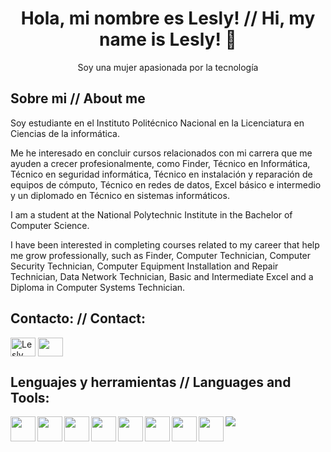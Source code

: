 
<h1 align="center"> Hola, mi nombre es Lesly! // Hi, my name is Lesly! 👋</h1>
<p align="center"> Soy una mujer apasionada por la tecnología</p>

## Sobre mi // About me
<p>Soy estudiante en el Instituto Politécnico Nacional en la Licenciatura en Ciencias de la informática.</p>
<p>Me he interesado en concluir cursos relacionados con mi carrera que me ayuden a crecer profesionalmente, como Finder, Técnico en Informática, Técnico en seguridad informática, Técnico en instalación y reparación de equipos de cómputo, Técnico en redes de datos, Excel básico e intermedio y un diplomado en Técnico en sistemas informáticos.</p>
<p>I am a student at the National Polytechnic Institute in the Bachelor of Computer Science.</p>
<p>I have been interested in completing courses related to my career that help me grow professionally, such as Finder, Computer Technician, Computer Security Technician, Computer Equipment Installation and Repair Technician, Data Network Technician, Basic and Intermediate Excel and a Diploma in Computer Systems Technician.</p>


## Contacto: // Contact:
<p align="left">
<a href="www.linkedin.com/in/lesly-paola-rivera-vargas" ><img align="center" src="https://upload.wikimedia.org/wikipedia/commons/thumb/0/01/LinkedIn_Logo.svg/2560px-LinkedIn_Logo.svg.png" alt="Lesly Paola Rivera Vargas" height="30" width="40" /></a>
<a href="https://instagram.com/leslyriverav/"><img align="center" src="https://raw.githubusercontent.com/rahuldkjain/github-profile-readme-generator/master/src/images/icons/Social/instagram.svg" height="30" width="40" /></a>
</p> 


## Lenguajes y herramientas // Languages and Tools: 
 <img align="left" src="https://upload.wikimedia.org/wikipedia/commons/thumb/2/27/PHP-logo.svg/2560px-PHP-logo.svg.png" width="40" height="40"/>
 <img align="left" src="https://upload.wikimedia.org/wikipedia/commons/thumb/6/61/HTML5_logo_and_wordmark.svg/2048px-HTML5_logo_and_wordmark.svg.png" width="40" height="40" /> 
  <img align="left" src="https://upload.wikimedia.org/wikipedia/commons/thumb/d/d5/CSS3_logo_and_wordmark.svg/1200px-CSS3_logo_and_wordmark.svg.png" width="40" height="40" />
 <img align="left" src="https://cdn.worldvectorlogo.com/logos/java.svg" width="40" height="40" />
 <img align="left" src="https://upload.wikimedia.org/wikipedia/commons/thumb/9/99/Unofficial_JavaScript_logo_2.svg/2048px-Unofficial_JavaScript_logo_2.svg.png" width="40" height="40" /> 
 <img align="left" src="https://upload.wikimedia.org/wikipedia/commons/thumb/0/08/Canva_icon_2021.svg/2048px-Canva_icon_2021.svg.png" width="40" height="40" /> 
 <img align="left" src="https://upload.wikimedia.org/wikipedia/commons/thumb/9/9a/Visual_Studio_Code_1.35_icon.svg/2048px-Visual_Studio_Code_1.35_icon.svg.png" width="40" height="40" /> 
 <img align="left" src="https://upload.wikimedia.org/wikipedia/commons/thumb/d/d0/Eclipse-Luna-Logo.svg/2560px-Eclipse-Luna-Logo.svg.png" width="40" height="40" /> 
 <p>&nbsp;<img align="left" src=" https://github-readme-stats.vercel.app/api?username=LeslyRivera&show_icons=true&bg_color=00000000" /></p>

